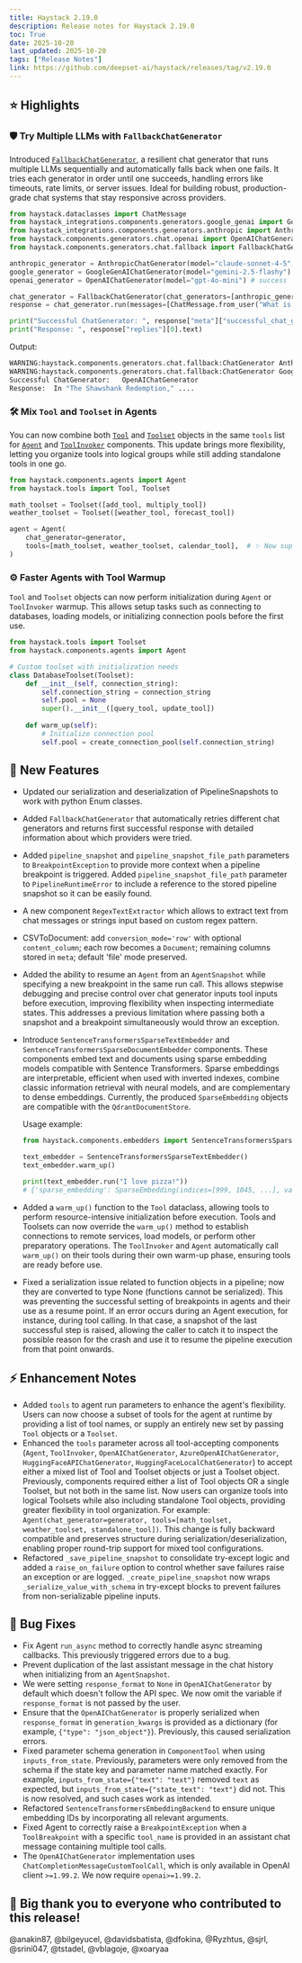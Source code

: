 ```yaml
---
title: Haystack 2.19.0
description: Release notes for Haystack 2.19.0
toc: True
date: 2025-10-20
last_updated: 2025-10-20
tags: ["Release Notes"]
link: https://github.com/deepset-ai/haystack/releases/tag/v2.19.0
---
```


## ⭐️ Highlights
### 🛡️ Try Multiple LLMs with `FallbackChatGenerator`
Introduced [`FallbackChatGenerator`](https://docs.haystack.deepset.ai/docs/fallbackchatgenerator), a resilient chat generator that runs multiple LLMs sequentially and automatically falls back when one fails. It tries each generator in order until one succeeds, handling errors like timeouts, rate limits, or server issues. Ideal for building robust, production-grade chat systems that stay responsive across providers.

```python
from haystack.dataclasses import ChatMessage
from haystack_integrations.components.generators.google_genai import GoogleGenAIChatGenerator
from haystack_integrations.components.generators.anthropic import AnthropicChatGenerator
from haystack.components.generators.chat.openai import OpenAIChatGenerator
from haystack.components.generators.chat.fallback import FallbackChatGenerator

anthropic_generator = AnthropicChatGenerator(model="claude-sonnet-4-5", timeout=1) # force failure with low timeout
google_generator = GoogleGenAIChatGenerator(model="gemini-2.5-flashy") # force failure with typo in model name
openai_generator = OpenAIChatGenerator(model="gpt-4o-mini") # success

chat_generator = FallbackChatGenerator(chat_generators=[anthropic_generator, google_generator, openai_generator])
response = chat_generator.run(messages=[ChatMessage.from_user("What is the plot twist in Shawshank Redemption?")])

print("Successful ChatGenerator: ", response["meta"]["successful_chat_generator_class"])
print("Response: ", response["replies"][0].text)
```
Output:
```bash
WARNING:haystack.components.generators.chat.fallback:ChatGenerator AnthropicChatGenerator failed with error: Request timed out or interrupted...
WARNING:haystack.components.generators.chat.fallback:ChatGenerator GoogleGenAIChatGenerator failed with error: Error in Google Gen AI chat generation: 404 NOT_FOUND...
Successful ChatGenerator:   OpenAIChatGenerator
Response:  In "The Shawshank Redemption," ....
```

### 🛠️ Mix `Tool` and `Toolset` in Agents

You can now combine both [`Tool`](https://docs.haystack.deepset.ai/docs/tool) and [`Toolset`](https://docs.haystack.deepset.ai/docs/toolset) objects in the same `tools` list for [`Agent`](https://docs.haystack.deepset.ai/docs/agent) and [`ToolInvoker`](https://docs.haystack.deepset.ai/docs/toolinvoker) components. This update brings more flexibility, letting you organize tools into logical groups while still adding standalone tools in one go.

```python
from haystack.components.agents import Agent
from haystack.tools import Tool, Toolset

math_toolset = Toolset([add_tool, multiply_tool])
weather_toolset = Toolset([weather_tool, forecast_tool])

agent = Agent(
    chat_generator=generator,
    tools=[math_toolset, weather_toolset, calendar_tool],  # ✨ Now supported!
)
```

### ⚙️ Faster Agents with Tool Warmup
`Tool` and `Toolset` objects can now perform initialization during `Agent` or `ToolInvoker` warmup. This allows setup tasks such as connecting to databases, loading models, or initializing connection pools before the first use.

```python
from haystack.tools import Toolset
from haystack.components.agents import Agent

# Custom toolset with initialization needs
class DatabaseToolset(Toolset):
    def __init__(self, connection_string):
        self.connection_string = connection_string
        self.pool = None
        super().__init__([query_tool, update_tool])
        
    def warm_up(self):
        # Initialize connection pool
        self.pool = create_connection_pool(self.connection_string)
```

## 🚀 New Features

-   Updated our serialization and deserialization of PipelineSnapshots to work with python Enum classes.

-   Added `FallbackChatGenerator` that automatically retries different chat generators and returns first successful response with detailed information about which providers were tried.

-   Added `pipeline_snapshot` and `pipeline_snapshot_file_path` parameters to `BreakpointException` to provide more context when a pipeline breakpoint is triggered. 
    Added `pipeline_snapshot_file_path` parameter to `PipelineRuntimeError` to include a reference to the stored pipeline snapshot so it can be easily found.

-   A new component `RegexTextExtractor` which allows to extract text from chat messages or strings input based on custom regex pattern.

-   CSVToDocument: add `conversion_mode='row'` with optional `content_column`; each row becomes a `Document`; remaining columns stored in `meta`; default 'file' mode preserved.

-   Added the ability to resume an `Agent` from an `AgentSnapshot` while specifying a new breakpoint in the same run call. This allows stepwise debugging and precise control over chat generator inputs tool inputs before execution, improving flexibility when inspecting intermediate states. This addresses a previous limitation where passing both a snapshot and a breakpoint simultaneously would throw an exception.

-   Introduce `SentenceTransformersSparseTextEmbedder` and `SentenceTransformersSparseDocumentEmbedder` components. These components embed text and documents using sparse embedding models compatible with Sentence Transformers. Sparse embeddings are interpretable, efficient when used with inverted indexes, combine classic information retrieval with neural models, and are complementary to dense embeddings. Currently, the produced `SparseEmbedding` objects are compatible with the `QdrantDocumentStore`.

    Usage example: 
    ```python 
    from haystack.components.embedders import SentenceTransformersSparseTextEmbedder
    
    text_embedder = SentenceTransformersSparseTextEmbedder()
    text_embedder.warm_up()
    
    print(text_embedder.run("I love pizza!"))
    # {'sparse_embedding': SparseEmbedding(indices=[999, 1045, ...], values=[0.918, 0.867, ...])}
    ```

-   Added a `warm_up()` function to the `Tool` dataclass, allowing tools to perform resource-intensive initialization before execution. Tools and Toolsets can now override the `warm_up()` method to establish connections to remote services, load models, or perform other preparatory operations. The `ToolInvoker` and `Agent` automatically call `warm_up()` on their tools during their own warm-up phase, ensuring tools are ready before use.

-   Fixed a serialization issue related to function objects in a pipeline; now they are converted to type None (functions cannot be serialized). This was preventing the successful setting of breakpoints in agents and their use as a resume point. If an error occurs during an Agent execution, for instance, during tool calling. In that case, a snapshot of the last successful step is raised, allowing the caller to catch it to inspect the possible reason for the crash and use it to resume the pipeline execution from that point onwards.

## ⚡️ Enhancement Notes

-   Added `tools` to agent run parameters to enhance the agent's flexibility. Users can now choose a subset of tools for the agent at runtime by providing a list of tool names, or supply an entirely new set by passing `Tool` objects or a `Toolset`.
-   Enhanced the `tools` parameter across all tool-accepting components (`Agent`, `ToolInvoker`, `OpenAIChatGenerator`, `AzureOpenAIChatGenerator`, `HuggingFaceAPIChatGenerator`, `HuggingFaceLocalChatGenerator`) to accept either a mixed list of Tool and Toolset objects or just a Toolset object. Previously, components required either a list of Tool objects OR a single Toolset, but not both in the same list. Now users can organize tools into logical Toolsets while also including standalone Tool objects, providing greater flexibility in tool organization. For example: `Agent(chat_generator=generator, tools=[math_toolset, weather_toolset, standalone_tool])`. This change is fully backward compatible and preserves structure during serialization/deserialization, enabling proper round-trip support for mixed tool configurations.
-   Refactored `_save_pipeline_snapshot` to consolidate try-except logic and added a `raise_on_failure` option to control whether save failures raise an exception or are logged. `_create_pipeline_snapshot` now wraps `_serialize_value_with_schema` in try-except blocks to prevent failures from non-serializable pipeline inputs.

## 🐛 Bug Fixes

-   Fix Agent `run_async` method to correctly handle async streaming callbacks. This previously triggered errors due to a bug.
-   Prevent duplication of the last assistant message in the chat history when initializing from an `AgentSnapshot`.
-   We were setting `response_format` to `None` in `OpenAIChatGenerator` by default which doesn't follow the API spec. We now omit the variable if `response_format` is not passed by the user.
-   Ensure that the `OpenAIChatGenerator` is properly serialized when `response_format` in `generation_kwargs` is provided as a dictionary (for example, `{"type": "json_object"}`). Previously, this caused serialization errors.
-   Fixed parameter schema generation in `ComponentTool` when using `inputs_from_state`. Previously, parameters were only removed from the schema if the state key and parameter name matched exactly. For example, `inputs_from_state={"text": "text"}` removed `text` as expected, but `inputs_from_state={"state_text": "text"}` did not. This is now resolved, and such cases work as intended.
-   Refactored `SentenceTransformersEmbeddingBackend` to ensure unique embedding IDs by incorporating all relevant arguments.
-   Fixed Agent to correctly raise a `BreakpointException` when a `ToolBreakpoint` with a specific `tool_name` is provided in an assistant chat message containing multiple tool calls.
-   The `OpenAIChatGenerator` implementation uses `ChatCompletionMessageCustomToolCall`, which is only available in OpenAI client `>=1.99.2`. We now require `openai>=1.99.2`.

## 💙 Big thank you to everyone who contributed to this release!
@anakin87, @bilgeyucel, @davidsbatista, @dfokina, @Ryzhtus, @sjrl, @srini047, @tstadel, @vblagoje, @xoaryaa
